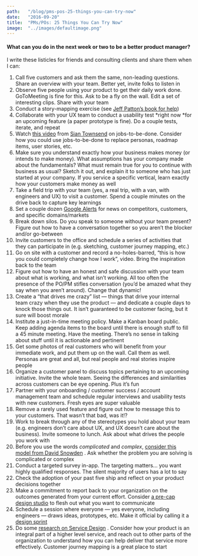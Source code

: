 ```yaml
---
path:	"/blog/pms-pos-25-things-you-can-try-now"
date:	"2016-09-20"
title:	"PMs/POs: 25 Things You Can Try Now"
image:	"../images/defaultimage.png"
---
```


#### What can you do in the next week or two to be a better product manager?

I write these listicles for friends and consulting clients and share them when I can:

1. Call five customers and ask them the same, non-leading questions. Share an overview with your team. Better yet, invite folks to listen in
2. Observe five people using your product to get their daily work done. GoToMeeting is fine for this. Ask to be a fly on the wall. Edit a set of interesting clips. Share with your team
3. Conduct a story-mapping exercise (see [Jeff Patton’s book for help](https://www.amazon.com/User-Story-Mapping-Discover-Product/dp/1491904909/ref=as_sl_pc_qf_sp_asin_til?tag=jefpatass-20&linkCode=w00&linkId=NX2UXYQEFAANOFPO&creativeASIN=1491904909))
4. Collaborate with your UX team to conduct a usability test *right now *for an upcoming feature (a paper prototype is fine). Do a couple tests, iterate, and repeat
5. Watch [this video](https://vimeo.com/167029277) from [Sian Townsend](https://medium.com/u/745c6beae85f) on jobs-to-be-done. Consider how you could use jobs-to-be-done to replace personas, roadmap items, user stories, etc.
6. Make sure you understand exactly how your business makes money (or intends to make money). What assumptions has your company made about the fundamentals? What must remain true for you to continue with business as usual? Sketch it out, and explain it to someone who has just started at your company. If you service a specific vertical, learn exactly how your customers make money as well
7. Take a field trip with your team (yes, a real trip, with a van, with engineers and UX) to visit a customer. Spend a couple minutes on the drive back to capture key learnings
8. Set a couple dozen [Google Alerts](https://www.google.com/alerts) for news on competitors, customers, and specific domains/markets
9. Break down silos. Do you speak to someone without your team present? Figure out how to have a conversation together so you aren’t the blocker and/or go-between
10. Invite customers to the office and schedule a series of activities that they can participate in (e.g. sketching, customer journey mapping, etc.)
11. Go on site with a customer and record a no-holes-barred, “this is how you could completely change how I work”, video. Bring the inspiration back to the team
12. Figure out how to have an honest and safe discussion with your team about what is working, and what isn’t working. All too often the presence of the PO/PM stifles conversation (you’d be amazed what they say when you aren’t around). Change that dynamic!
13. Create a “that drives me crazy” list — things that drive your internal team crazy when they use the product — and dedicate a couple days to knock those things out. It isn’t guaranteed to be customer facing, but it sure will boost morale
14. Institute a just-in-time meeting policy. Make a Kanban board public. Keep adding agenda items to the board until there is enough stuff to fill a 45 minute meeting. Have the meeting. There’s no sense in talking about stuff until it is actionable and pertinent
15. Get some photos of real customers who will benefit from your immediate work, and put them up on the wall. Call them as well. Personas are great and all, but real people and real stories inspire people
16. Organize a customer panel to discuss topics pertaining to an upcoming initiative. Invite the whole team. Seeing the differences and similarities across customers can be eye opening. Plus it’s fun
17. Partner with your onboarding / customer success / account management team and schedule regular interviews and usability tests with new customers. Fresh eyes are super valuable
18. Remove a rarely used feature and figure out how to message this to your customers. That wasn’t that bad, was it!?
19. Work to break through any of the stereotypes you hold about your team (e.g. engineers don’t care about UX, and UX doesn’t care about the business). Invite someone to lunch. Ask about what drives the people you work with
20. Before you use the words *complicated* and *complex*, [consider this model from David Snowden](https://en.wikipedia.org/wiki/Cynefin_Framework) . Ask whether the problem you are solving is complicated or complex
21. Conduct a targeted survey in-app. The targeting matters… you want highly qualified responses. The silent majority of users has a lot to say
22. Check the adoption of your past five ship and reflect on your product decisions together
23. Make a commitment to report back to your organization on the outcomes generated from your current effort. Consider [a pre-cap design studio](https://medium.com/@johnpcutler/beat-the-feature-factory-run-pre-cap-design-studios-725d1c83ecd7) to flesh out what you want to communicate
24. Schedule a session where everyone — yes everyone, including engineers — draws ideas, prototypes, etc. Make it official by calling it a [design sprint](https://developers.google.com/design-sprint/downloads/DesignSprintMethods.pdf)
25. Do some [research on Service Design](http://www.servicedesigntools.org/) . Consider how your product is an integral part of a higher level service, and reach out to other parts of the organization to understand how you can help deliver that service more effectively. Customer journey mapping is a great place to start
